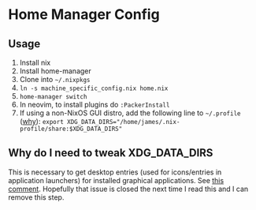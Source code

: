 # Home Manager Config

## Usage

1) Install nix
2) Install home-manager
3) Clone into `~/.nixpkgs`
4) `ln -s machine_specific_config.nix home.nix`
5) `home-manager switch`
6) In neovim, to install plugins do `:PackerInstall`
7) If using a non-NixOS GUI distro, add the following line to `~/.profile` ([why](#Why-do-I-need-to-tweak-XDG_DATA_DIRS)):
	`export XDG_DATA_DIRS="/home/james/.nix-profile/share:$XDG_DATA_DIRS"`

## Why do I need to tweak XDG_DATA_DIRS

This is necessary to get desktop entries (used for icons/entries in application launchers) for installed graphical applications. See [this comment](https://github.com/nix-community/home-manager/issues/1439#issuecomment-673770925). Hopefully that issue is closed the next time I read this and I can remove this step.
